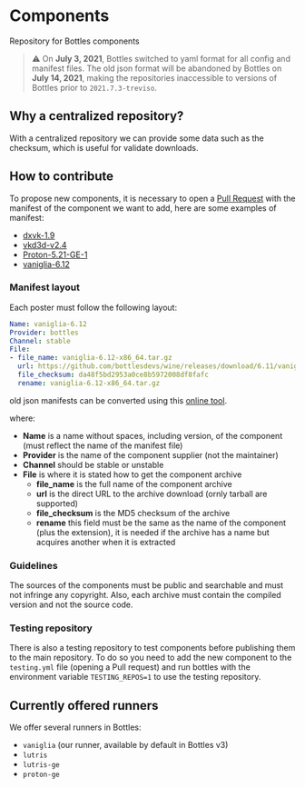 # Components
Repository for Bottles components

> ⚠️ On **July 3, 2021**, Bottles switched to yaml format for all config and manifest files. The old json format will be abandoned by Bottles on **July 14, 2021**, making the repositories inaccessible to versions of Bottles prior to `2021.7.3-treviso`.

## Why a centralized repository?
With a centralized repository we can provide some data such as the checksum, which is useful for validate downloads.

## How to contribute
To propose new components, it is necessary to open a [Pull Request](https://github.com/bottlesdevs/components/pulls) with the manifest of the component we want to add, here are some examples of manifest:
- [dxvk-1.9](https://github.com/bottlesdevs/components/blob/main/dxvk/dxvk-1.9.yml)
- [vkd3d-v2.4](https://github.com/bottlesdevs/components/blob/main/vkd3d/vkd3d-v2.4.yml)
- [Proton-5.21-GE-1](https://github.com/bottlesdevs/components/blob/main/runners/proton/Proton-5.21-GE-1.yml)
- [vaniglia-6.12](https://github.com/bottlesdevs/components/blob/main/runners/wine/vaniglia-6.12.yml)

### Manifest layout
Each poster must follow the following layout:
```yaml
Name: vaniglia-6.12
Provider: bottles
Channel: stable
File:
- file_name: vaniglia-6.12-x86_64.tar.gz
  url: https://github.com/bottlesdevs/wine/releases/download/6.11/vaniglia-6.12-x86_64.tar.gz
  file_checksum: da48f5bd2953a0ce8b5972008df8fafc
  rename: vaniglia-6.12-x86_64.tar.gz
```
old json manifests can be converted using this [online tool](https://www.json2yaml.com).

where:
- **Name** is a name without spaces, including version, of the component (must reflect the name of the manifest file)
- **Provider** is the name of the component supplier (not the maintainer)
- **Channel** should be stable or unstable
- **File** is where it is stated how to get the component archive
  - **file_name** is the full name of the component archive
  - **url** is the direct URL to the archive download (ornly tarball are supported)
  - **file_checksum** is the MD5 checksum of the archive
  - **rename** this field must be the same as the name of the component (plus the extension), it is needed if the archive has a name but acquires another when it is extracted

### Guidelines
The sources of the components must be public and searchable and must not infringe any copyright. Also, each archive must contain the compiled version and not the source code.

### Testing repository
There is also a testing repository to test components before publishing them to the main repository.
To do so you need to add the new component to the `testing.yml` file (opening a Pull request) and run bottles with the environment variable `TESTING_REPOS=1` to use the testing repository.

## Currently offered runners
We offer several runners in Bottles:
- `vaniglia` (our runner, available by default in Bottles v3)
- `lutris`
- `lutris-ge`
- `proton-ge`
